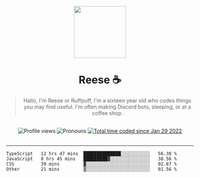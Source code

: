 <div align='center'>
  <img src='https://cdn.reese.cafe/reese.jpg' width='140' height='140' />
  <h1>Reese ☕️</h1>
  <blockquote>Hallo, I'm Reese or Ruffpuff, I'm a sixteen year old who codes things you may find useful. I'm often making Discord bots, sleeping, or at a coffee shop.</blockquote>
  
  <br />
  
  <img alt="Profile views" src="https://komarev.com/ghpvc/?username=ruffpuff1" />
  <img alt='Pronouns' src='https://img.shields.io/endpoint?url=https://pronoundb.org/shields/61181f81be124c42b207bffd' />
  <a href="https://wakatime.com/@72bf611d-9557-4a85-aa1d-46f6a3346744"><img src="https://wakatime.com/badge/user/72bf611d-9557-4a85-aa1d-46f6a3346744.svg" alt="Total time coded since Jan 29 2022" /></a>
</div><br />

<hr />

<!--START_SECTION:waka-->

```text
TypeScript   12 hrs 47 mins  ██████████████░░░░░░░░░░░   56.38 %
JavaScript   8 hrs 45 mins   █████████▓░░░░░░░░░░░░░░░   38.56 %
CSS          39 mins         ▓░░░░░░░░░░░░░░░░░░░░░░░░   02.87 %
Other        21 mins         ▒░░░░░░░░░░░░░░░░░░░░░░░░   01.56 %
```

<!--END_SECTION:waka-->
